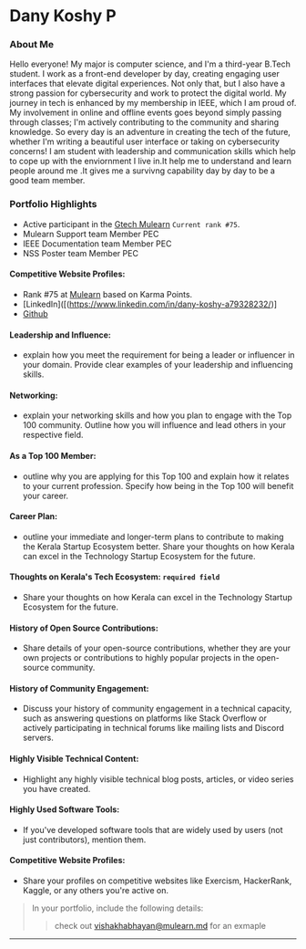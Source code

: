 # Dany Koshy P

### About Me

Hello everyone! My major is computer science, and I'm a third-year B.Tech student. I work as a front-end developer by day, creating engaging user interfaces that 
elevate digital experiences. Not only that, but I also have a strong passion for cybersecurity and work to protect the digital world.
My journey in tech is enhanced by my membership in IEEE, which I am proud of. My involvement in online and offline events goes beyond simply passing through classes;
I'm actively contributing to the community and sharing knowledge. So every day is an adventure in creating the tech of the future, whether I'm writing a beautiful 
user interface or taking on cybersecurity concerns!
I am student with leadership and communication skills which help to cope up with the enviornment I live in.It help me to understand and learn people around me .It gives
me a survivng capability day by day to be a good team member.



### Portfolio Highlights



- Active participant in the [Gtech Mulearn](https://discord.gg/tech-community) `Current rank #75`.
- Mulearn Support team Member PEC
- IEEE Documentation team Member PEC
- NSS Poster team Member PEC


#### Competitive Website Profiles:

- Rank #75 at [Mulearn](https://app.mulearn.org/profile/danykoshyp@mulearn)  based on Karma Points.
-  [LinkedIn]([(https://www.linkedin.com/in/dany-koshy-a79328232/)]
- [Github](https://github.com/Dany-Koshy-P)


#### Leadership and Influence: 

- explain how you meet the requirement for being a leader or influencer in your domain. Provide clear examples of your leadership and influencing skills.

#### Networking: 

- explain your networking skills and how you plan to engage with the Top 100 community. Outline how you will influence and lead others in your respective field.

#### As a Top 100 Member: 

- outline why you are applying for this Top 100 and explain how it relates to your current profession. Specify how being in the Top 100 will benefit your career.

#### Career Plan: 

- outline your immediate and longer-term plans to contribute to making the Kerala Startup Ecosystem better. Share your thoughts on how Kerala can excel in the Technology Startup Ecosystem for the future.

#### Thoughts on Kerala's Tech Ecosystem: `required field`

- Share your thoughts on how Kerala can excel in the Technology Startup Ecosystem for the future.

#### History of Open Source Contributions:

- Share details of your open-source contributions, whether they are your own projects or contributions to highly popular projects in the open-source community.

#### History of Community Engagement:

-  Discuss your history of community engagement in a technical capacity, such as answering questions on platforms like Stack Overflow or actively participating in technical forums like mailing lists and Discord servers.

#### Highly Visible Technical Content:

- Highlight any highly visible technical blog posts, articles, or video series you have created.

#### Highly Used Software Tools:

- If you've developed software tools that are widely used by users (not just contributors), mention them.

#### Competitive Website Profiles:

- Share your profiles on competitive websites like Exercism, HackerRank, Kaggle, or any others you're active on.



> In your portfolio, include the following details:
>> check out [vishakhabhayan@mulearn.md](./profile/vishakhabhayan@mulearn.md) for an exmaple

---

